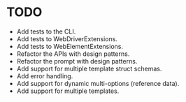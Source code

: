 # TODO

- Add tests to the CLI.
- Add tests to WebDriverExtensions.
- Add tests to WebElementExtensions.
- Refactor the APIs with design patterns.
- Refactor the prompt with design patterns.
- Add support for multiple template struct schemas.
- Add error handling.
- Add support for dynamic multi-options (reference data).
- Add support for multiple templates.
